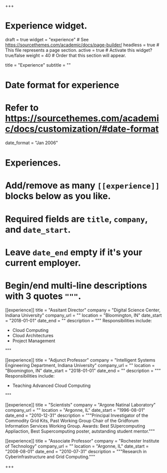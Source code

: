 +++
# Experience widget.
draft = true
widget = "experience"  # See https://sourcethemes.com/academic/docs/page-builder/
headless = true  # This file represents a page section.
active = true  # Activate this widget? true/false
weight = 40  # Order that this section will appear.

title = "Experience"
subtitle = ""

# Date format for experience
#   Refer to https://sourcethemes.com/academic/docs/customization/#date-format
date_format = "Jan 2006"

# Experiences.
#   Add/remove as many `[[experience]]` blocks below as you like.
#   Required fields are `title`, `company`, and `date_start`.
#   Leave `date_end` empty if it's your current employer.
#   Begin/end multi-line descriptions with 3 quotes `"""`.

[[experience]]
  title = "Assitant Director"
  company = "Digital Science Center, Indiana University"
  company_url = ""
  location = "Bloomington, IN"
  date_start = "2018-01-01"
  date_end = ""
  description = """
  Responsibilities include:
  
  * Cloud Computing
  * Cloud Architectures
  * Project Management
  
  """

[[experience]]
  title = "Adjunct Professor"
  company = "Intelligent Systems Engineering Department, Indiana University"
  company_url = ""
  location = "Bloomington, IN"
  date_start = "2018-01-01"
  date_end = ""
  description = """
  Responsibilities include:
  
  * Teaching Advanced Cloud Computing

  """

[[experience]]
  title = "Scientists"
  company = "Argone Natinal Laboratory"
  company_url = ""
  location = "Argonne, IL"
  date_start = "1996-08-01"
  date_end = "2010-12-31"
  description = """Principal Investigator of the Commodity Grid Kits,
  Past Working Group Chair of the Gridforum Information Services
  Working Group. Awards: Best SUpercomputing Appliaction, Best
  Supercomputing poster, autstanding student mentor."""

[[experience]]
  title = "Associate Professor"
  company = "Rochester Institute of Technology"
  company_url = ""
  location = "Argonne, IL"
  date_start = "2008-08-01"
  date_end = "2010-07-31"
  description = """Research in Cyberinfrastructure and Grid Computing."""

+++
